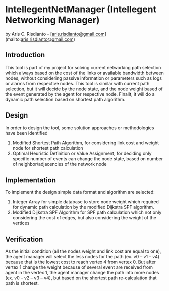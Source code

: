 # IntellegentNetManager (Intellegent Networking Manager)

by Aris C. Risdianto - [aris.risdianto@gmail.com] (mailto:aris.risdianto@gmail.com)

## Introduction

This tool is part of my project for solving current networking path selection which always based on the cost of the links or available bandwidth between nodes, without considering passive information or parameters such as logs or alarms from respective nodes. This tool is similar with current path selection, but it will decide by the node state, and the node weight based of the event generated by the agent for respective node. Finallt, it will do a dynamic path selection based on shortest path algorithm.

## Design

In order to design the tool, some solution approaches or methodologies have been identified

1. Modified Shortest Path Algorithm, for considering link cost and weight node for shortest path calculation
2. Optimal Heuristic Definition or Value Assignment, for deciding only specific number of events can change the node state, based on number of neighbor/adjacencies of the network node

## Implementation

To implement the design simple data format and algorithm are selected:

1. Integer Array for simple database to store node weight which required for dynamic path calculation by the modified Dijkstra SPF algorithm.
2. Modified Dijkstra SPF Algorithm for SPF path calculation which not only considering the cost of edges, but also considering the weight of the vertices

## Verification

As the initial condition (all the nodes weight and link cost are equal to one), the agent manager will select the less nodes for the path (ex. v0 – v1 – v4) because that is the lowest cost to reach vertex 4 from vertex 0. But after vertex 1 change the weight because of several event are received from agent in the vertex 1, the agent manager change the path into more nodes (ex. v0 – v2 – v3 – v4), but based on the shortest path re-calculation that path is shortest.

